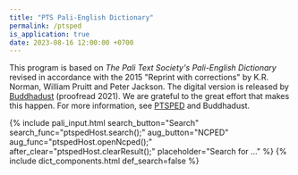 ```yaml
---
title: "PTS Pali-English Dictionary"
permalink: /ptsped
is_application: true
date: 2023-08-16 12:00:00 +0700
---
```


This program is based on *The Pali Text Society's Pali-English Dictionary* revised in accordance with the 2015 "Reprint with corrections" by K.R. Norman, William Pruitt and Peter Jackson. The digital version is released by [Buddhadust](http://buddhadust.net/) (proofread 2021). We are grateful to the great effort that makes this happen. For more information, see [PTSPED](https://vpnry.github.io/ptsped/) and Buddhadust.

{% include pali_input.html search_button="Search" search_func="ptspedHost.search();" aug_button="NCPED" aug_func="ptspedHost.openNcped();" after_clear="ptspedHost.clearResult();" placeholder="Search for ..." %}
{% include dict_components.html def_search=false %}
<script src="/assets/js/ptspedhost.js"></script>
<script src="/assets/js/ptsped.js"></script>
<script src="/assets/js/pako_inflate.min.js"></script>
<script>
ptsped.url = "/assets/ptsped";
ptsped.util = bcUtil;
ptspedHost.util = bcUtil;
ptspedHost.dict = ptsped;
ptspedHost.paliInput = paliInput;
const urlQuery = ptspedHost.getUrlParams();
if ("query" in urlQuery) {
	ptspedHost.paliInput.setText(urlQuery.query);
	ptspedHost.search();
}
</script>


